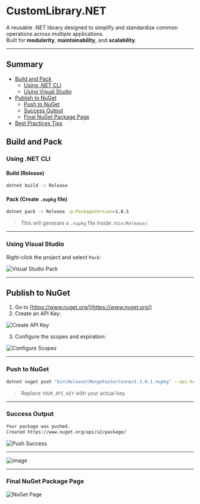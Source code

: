 # CustomLibrary.NET

A reusable .NET library designed to simplify and standardize common operations across multiple applications.  
Built for **modularity**, **maintainability**, and **scalability**.

---

## Summary

- [Build and Pack](#build-and-pack)
  - [Using .NET CLI](#using-net-cli)
  - [Using Visual Studio](#using-visual-studio)
- [Publish to NuGet](#publish-to-nuget)
  - [Push to NuGet](#push-to-nuget)
  - [Success Output](#success-output)
  - [Final NuGet Package Page](#final-nuget-package-page)
- [Best Practices Tips](#tip)



## Build and Pack

### Using .NET CLI

#### Build (Release)

```bash
dotnet build -c Release
```

#### Pack (Create `.nupkg` file)

```bash
dotnet pack -c Release -p:PackageVersion=1.0.5
```

> This will generate a `.nupkg` file inside `/bin/Release/`.

---

### Using Visual Studio

Right-click the project and select `Pack`:

![Visual Studio Pack](https://github.com/user-attachments/assets/a5f2779d-47a6-4977-ab0a-9ba2dfef77a7)

---

## Publish to NuGet

1. Go to [https://www.nuget.org/](https://www.nuget.org/)
2. Create an API Key:

![Create API Key](https://github.com/user-attachments/assets/73b4ec6f-bfc2-4e39-ac42-64338ea13c77)

3. Configure the scopes and expiration:

![Configure Scopes](https://github.com/user-attachments/assets/7f0a0a0b-6885-461a-b0db-8e71712c71f5)

---

### Push to NuGet

```bash
dotnet nuget push "bin\Release\MongoFasterConnect.1.0.1.nupkg" --api-key YOUR_API_KEY --source https://api.nuget.org/v3/index.json
```

> Replace `YOUR_API_KEY` with your actual key.

---

### Success Output

```bash
Your package was pushed.
Created https://www.nuget.org/api/v2/package/
```

![Push Success](https://github.com/user-attachments/assets/d28fe011-d5a1-4c7b-b9fe-e07d1eb5929d)

---

![image](https://github.com/user-attachments/assets/f74c73ea-02b3-46ce-85a4-ef0a84163098)

----

### Final NuGet Package Page

![NuGet Page](https://github.com/user-attachments/assets/bff7591e-d0db-42db-96b0-f33f62bc2cab)


